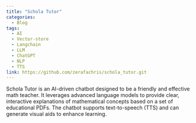 ```yaml
---
title: "Schola Tutor"
categories:
  - Blog
tags:
  - AI
  - Vector-store
  - Langchain
  - LLM
  - ChatGPT
  - NLP
  - TTS
link: https://github.com/zerafachris/schola_tutor.git
---
```


Schola Tutor is an AI-driven chatbot designed to be a friendly and effective math teacher. It leverages advanced language models to provide clear, interactive explanations of mathematical concepts based on a set of educational PDFs. The chatbot supports text-to-speech (TTS) and can generate visual aids to enhance learning.